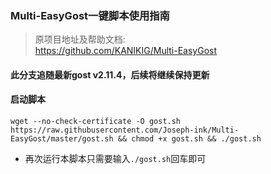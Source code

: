 ### Multi-EasyGost一键脚本使用指南


> 原项目地址及帮助文档:  
> https://github.com/KANIKIG/Multi-EasyGost

#### 此分支追随最新gost v2.11.4，后续将继续保持更新
#### 启动脚本
```
wget --no-check-certificate -O gost.sh https://raw.githubusercontent.com/Joseph-ink/Multi-EasyGost/master/gost.sh && chmod +x gost.sh && ./gost.sh
```
* 再次运行本脚本只需要输入`./gost.sh`回车即可

